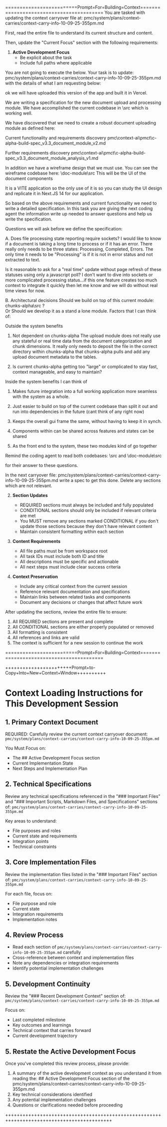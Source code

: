 =========================Prompt=For=Building=Context=========================================
You are tasked with updating the context carryover file at:
pmc/system/plans/context-carries/context-carry-info-10-09-25-355pm.md

First, read the entire file to understand its current structure and content.

Then, update the "Current Focus" section with the following requirements:

1. **Active Development Focus**
   - Be explicit about the task
   - Include full paths where applicable

You are not going to execute the below. Your task is to update: pmc/system/plans/context-carries/context-carry-info-10-09-25-355pm.md with the details of what I am requesting below:


ok we will have uploaded this version of the app and built it in Vercel. 

We are writing a specification for the new document upload and processing module. 
We have accomplished the current codebase in \src which is working well.

We have discovered that we need to create a robust document uploading module as defined here:

Current functionality and requirements discovery
pmc\context-ai\pmct\c-alpha-build-spec_v3.3_document_module_v2.md

Further requirements discovery
pmc\context-ai\pmct\c-alpha-build-spec_v3.3_document_module_analysis_v1.md

In addition we have a wireframe design that we must use. You can see the wireframe codebase here: \doc-module\src
This will be the UI of the document components

It is a VITE application so the only use of it is so you can study the UI design and replicate it in Next.JS 14 for our application.

So based on the above requirements and current functionality we need to write a detailed specification. In this task you are giving the next coding agent the information write up needed to answer questions and help us write the specification.


Questions we will ask before we define the specification:

A. Does file processing state reporting require sockets? I would like to know if a document is taking a long time to process or if it has an error. There really only needs to be three states: Processing, Completed, Errors.
The only time it needs to be "Processing" is if it is not in error status and not extracted to text.

Is it reasonable to ask for a "real time" update without page refresh of these statuses using only a javascript poll? I don't want to dive into sockets or more complicated processing status...if this one feature creates too much context to integrate it quickly then let me know and we will do without real time views for now.


B. Architectural decisions
Should we build on top of this current module: chunks-alpha\src ?  
Or 
Should we develop it as a stand a lone module. Factors that I can think of:

Outside the system benefits

1. Not dependent on chunks-alpha
The upload module does not really use any stateful or real time data from the document categorization and chunk dimensions. It really only needs to deposit the file in the correct directory within chunks-alpha that chunks-alpha pulls and add any upload document metadata to the tables.

2. Is current chunks-alpha getting too "large" or complicated to stay fast, context manageable, and easy to maintain?

Inside the system benefits I can think of
1. Makes future integration into a full working application more seamless with the system as a whole.

2. Just easier to build on top of the current codebase than split it out and run into dependencies in the future (cant think of any right now)

3. Keeps the overall gui frame the same, without having to keep it in synch.

4. Components within can be shared across features and states can be shared

5. As the front end to the system, these two modules kind of go together 


Remind the coding agent to read both codebases:
\src 
and
\doc-module\src

for their answer to these questions.

In the next carryover file: pmc/system/plans/context-carries/context-carry-info-10-09-25-355pm.md write a spec to get this done. Delete any sections which are not relevant.


2. **Section Updates**
   - REQUIRED sections must always be included and fully populated
   - CONDITIONAL sections should only be included if relevant criteria are met
   - You MUST remove any sections marked CONDITIONAL if you don't update those sections because they don't have relevant content
   - Maintain consistent formatting within each section

3. **Content Requirements**
   - All file paths must be from workspace root
   - All task IDs must include both ID and title
   - All descriptions must be specific and actionable
   - All next steps must include clear success criteria

4. **Context Preservation**
   - Include any critical context from the current session
   - Reference relevant documentation and specifications
   - Maintain links between related tasks and components
   - Document any decisions or changes that affect future work

After updating the sections, review the entire file to ensure:
1. All REQUIRED sections are present and complete
2. All CONDITIONAL sections are either properly populated or removed
3. All formatting is consistent
4. All references and links are valid
5. The context is sufficient for a new session to continue the work

=========================Prompt=For=Building=Context=========================================


+++++++++++++++++++++++Prompt+to-Copy+Into+New+Context+Window++++++++++

# Context Loading Instructions for This Development Session

## 1. Primary Context Document
REQUIRED: Carefully review the current context carryover document:
`pmc/system/plans/context-carries/context-carry-info-10-09-25-355pm.md`

You Must Focus on:
- The ## Active Development Focus section
- Current Implementation State
- Next Steps and Implementation Plan

## 2. Technical Specifications
Review any technical specifications referenced in the "### Important Files" and "### Important Scripts, Markdown Files, and Specifications" sections of:
`pmc/system/plans/context-carries/context-carry-info-10-09-25-355pm.md`

Key areas to understand:
- File purposes and roles
- Current state and requirements
- Integration points
- Technical constraints

## 3. Core Implementation Files
Review the implementation files listed in the "### Important Files" section of:
`pmc/system/plans/context-carries/context-carry-info-10-09-25-355pm.md`

For each file, focus on:
- File purpose and role
- Current state
- Integration requirements
- Implementation notes

## 4. Review Process
- Read each section of `pmc/system/plans/context-carries/context-carry-info-10-09-25-355pm.md` carefully
- Cross-reference between context and implementation files
- Note any dependencies or integration requirements
- Identify potential implementation challenges

## 5. Development Continuity
Review the "### Recent Development Context" section of:
`pmc/system/plans/context-carries/context-carry-info-10-09-25-355pm.md`

Focus on:
- Last completed milestone
- Key outcomes and learnings
- Technical context that carries forward
- Current development trajectory

## 5. Restate the Active Development Focus
Once you've completed this review process, please provide:
1. A summary of the active development context as you understand it from reading the: ## Active Development Focus section of the pmc/system/plans/context-carries/context-carry-info-10-09-25-355pm.md
2. Key technical considerations identified
3. Any potential implementation challenges
4. Questions or clarifications needed before proceeding

+++++++++++++++++++++++++++++++++++++++++++++++++++++++++++++++++++++++++++++++++++++++++++

